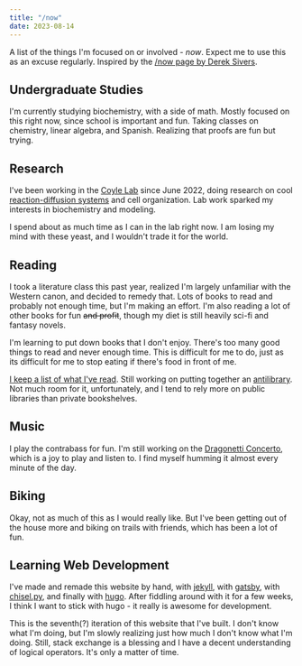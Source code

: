 ```yaml
---
title: "/now"
date: 2023-08-14
---
```

A list of the things I'm focused on or involved - *now*. Expect me to use this as an excuse regularly. Inspired by the [/now page by Derek Sivers](https://sive.rs/nowff).

## Undergraduate Studies
I'm currently studying biochemistry, with a side of math.
Mostly focused on this right now, since school is important and fun.
Taking classes on chemistry, linear algebra, and Spanish.
Realizing that proofs are fun but trying.

## Research
I've been working in the [Coyle Lab](https://coylelab.org) since June 2022, doing research on cool [reaction-diffusion systems](https://jasonwebb.github.io/reaction-diffusion-playground/) and cell organization.
Lab work sparked my interests in biochemistry and modeling.

I spend about as much time as I can in the lab right now.
I am losing my mind with these yeast, and I wouldn't trade it for the world.

## Reading
I took a literature class this past year, realized I'm largely unfamiliar with the Western canon, and decided to remedy that.
Lots of books to read and probably not enough time, but I'm making an effort.
I'm also reading a lot of other books for fun ~~and profit~~, though my diet is still heavily sci-fi and fantasy novels.

I'm learning to put down books that I don't enjoy.
There's too many good things to read and never enough time.
This is difficult for me to do, just as its difficult for me to stop eating if there's food in front of me.

[I keep a list of what I've read](https://eweix.github.io/drafts/books/). Still working on putting together an [antilibrary](https://nesslabs.com/antilibrary). Not much room for it, unfortunately, and I tend to rely more on public libraries than private bookshelves.

## Music
I play the contrabass for fun.
I'm still working on the [Dragonetti Concerto](https://www.youtube.com/watch?v=ABDReZi-2Wg), which is a joy to play and listen to. I find myself humming it almost every minute of the day.

## Biking
Okay, not as much of this as I would really like.
But I've been getting out of the house more and biking on trails with friends, which has been a lot of fun.

## Learning Web Development
I've made and remade this website by hand, with [jekyll](https://jekyllrb.com/), with [gatsby](https://www.gatsbyjs.com/), with [chisel.py](https://github.com/dz/chisel), and finally with [hugo](https://gohugo.io/).
After fiddling around with it for a few weeks, I think I want to stick with hugo - it really is awesome for development.

This is the seventh(?) iteration of this website that I've built.
I don't know what I'm doing, but I'm slowly realizing just how much I don't know what I'm doing.
Still, stack exchange is a blessing and I have a decent understanding of logical operators.
It's only a matter of time. 